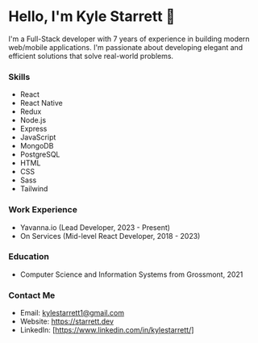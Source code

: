 # Hello, I'm Kyle Starrett 👋
I'm a Full-Stack developer with 7 years of experience in building modern web/mobile applications. I'm passionate about developing elegant and efficient solutions that solve real-world problems.

### Skills
  - React
  - React Native
  - Redux
  - Node.js
  - Express
  - JavaScript
  - MongoDB
  - PostgreSQL
  - HTML
  - CSS
  - Sass
  - Tailwind

### Work Experience
  - Yavanna.io (Lead Developer, 2023 - Present)
  - On Services (Mid-level React Developer, 2018 - 2023)
### Education
  - Computer Science and Information Systems from Grossmont, 2021
### Contact Me
  - Email: kylestarrett1@gmail.com
  - Website: https://starrett.dev
  - LinkedIn: [https://www.linkedin.com/in/kylestarrett/]
